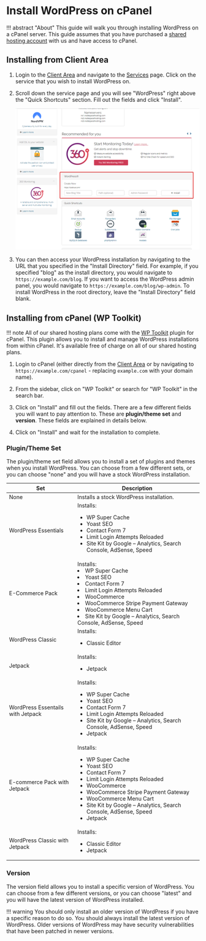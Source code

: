 # Install WordPress on cPanel

!!! abstract "About"
    This guide will walk you through installing WordPress on a cPanel server. This guide assumes that you have purchased a [shared hosting account](https://www.nodespace.com/hosting/shared/) with us and have access to cPanel.

## Installing from Client Area

1. Login to the [Client Area](https://my.nodespace.com/clientarea.php) and navigate to the [Services](https://my.nodespace.com/clientarea.php?action=services) page. Click on the service that you wish to install WordPress on.

2. Scroll down the service page and you will see "WordPress" right above the "Quick Shortcuts" section. Fill out the fields and click "Install".
    
    ![WordPress Install](images/wSbAmOXdaz.png)

3. You can then access your WordPress installation by navigating to the URL that you specified in the "Install Directory" field. For example, if you specified "blog" as the install directory, you would navigate to `https://example.com/blog`. If you want to access the WordPress admin panel, you would navigate to `https://example.com/blog/wp-admin`. To install WordPress in the root directory, leave the "Install Directory" field blank.

## Installing from cPanel (WP Toolkit)

!!! note
    All of our shared hosting plans come with the [WP Toolkit](https://www.cpanel.net/products/add-ons/wp-toolkit/) plugin for cPanel. This plugin allows you to install and manage WordPress installations from within cPanel. It's available free of charge on all of our shared hosting plans.

1. Login to cPanel (either directly from the [Client Area](https://my.nodespace.com/clientarea.php) or by navigating to `https://example.com/cpanel` - replacing `example.com` with your domain name).

2. From the sidebar, click on "WP Toolkit" or search for "WP Toolkit" in the search bar.

3. Click on "Install" and fill out the fields. There are a few different fields you will want to pay attention to. These are **plugin/theme set** and **version**. These fields are explained in details below.

4. Click on "Install" and wait for the installation to complete.

### Plugin/Theme Set

The plugin/theme set field allows you to install a set of plugins and themes when you install WordPress. You can choose from a few different sets, or you can choose "none" and you will have a stock WordPress installation.

| Set | Description |
| --- | ----------- |
| None | Installs a stock WordPress installation. |
| WordPress Essentials | Installs: <ul><li>WP Super Cache</li><li>Yoast SEO</li><li>Contact Form 7</li><li>Limit Login Attempts Reloaded</li><li>Site Kit by Google – Analytics, Search Console, AdSense, Speed</li></ul> |
| E-Commerce Pack | Installs: </ul><li>WP Super Cache</li><li>Yoast SEO</li><li>Contact Form 7</li><li>Limit Login Attempts Reloaded</li><li>WooCommerce</li><li>WooCommerce Stripe Payment Gateway</li><li>WooCommerce Menu Cart</li><li>Site Kit by Google – Analytics, Search Console, AdSense, Speed</li></ul> |
| WordPress Classic | Installs: <ul><li>Classic Editor</li></ul> |
| Jetpack | Installs: <ul><li>Jetpack</li></ul> |
| WordPress Essentails with Jetpack | Installs: <ul><li>WP Super Cache</li><li>Yoast SEO</li><li>Contact Form 7</li><li>Limit Login Attempts Reloaded</li><li>Site Kit by Google – Analytics, Search Console, AdSense, Speed</li><li>Jetpack</li></ul> |
| E-commerce Pack with Jetpack | Installs: <ul><li>WP Super Cache</li><li>Yoast SEO</li><li>Contact Form 7</li><li>Limit Login Attempts Reloaded</li><li>WooCommerce</li><li>WooCommerce Stripe Payment Gateway</li><li>WooCommerce Menu Cart</li><li>Site Kit by Google – Analytics, Search Console, AdSense, Speed</li><li>Jetpack</li></ul> |
| WordPress Classic with Jetpack | Installs: <ul><li>Classic Editor</li><li>Jetpack</li></ul> |

### Version

The version field allows you to install a specific version of WordPress. You can choose from a few different versions, or you can choose "latest" and you will have the latest version of WordPress installed.

!!! warning
    You should only install an older version of WordPress if you have a specific reason to do so. You should always install the latest version of WordPress. Older versions of WordPress may have security vulnerabilities that have been patched in newer versions.

